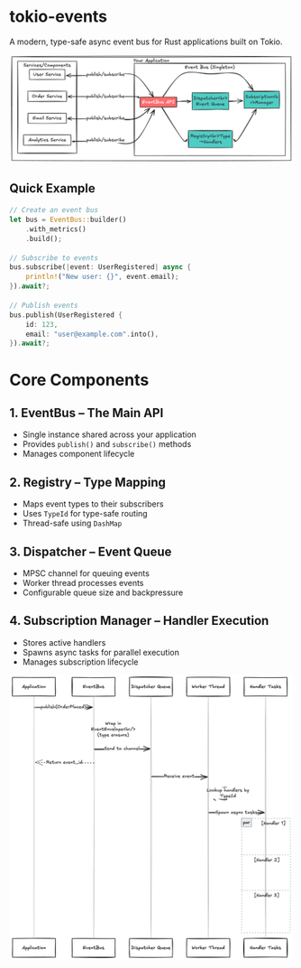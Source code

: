 # tokio-events

A modern, type-safe async event bus for Rust applications built on Tokio.

![image](https://github.com/abhiyana/tokio-events/blob/main/docs/eventhighlevel.png)

## Quick Example

```rust
// Create an event bus
let bus = EventBus::builder()
    .with_metrics()
    .build();

// Subscribe to events
bus.subscribe(|event: UserRegistered| async {
    println!("New user: {}", event.email);
}).await?;

// Publish events
bus.publish(UserRegistered {
    id: 123,
    email: "user@example.com".into(),
}).await?;
```

# Core Components

## 1. EventBus – The Main API
- Single instance shared across your application  
- Provides `publish()` and `subscribe()` methods  
- Manages component lifecycle  

## 2. Registry – Type Mapping
- Maps event types to their subscribers  
- Uses `TypeId` for type-safe routing  
- Thread-safe using `DashMap`  

## 3. Dispatcher – Event Queue
- MPSC channel for queuing events  
- Worker thread processes events  
- Configurable queue size and backpressure  

## 4. Subscription Manager – Handler Execution
- Stores active handlers  
- Spawns async tasks for parallel execution  
- Manages subscription lifecycle  



![image](https://github.com/abhiyana/tokio-events/blob/main/docs/eventflow.png)
